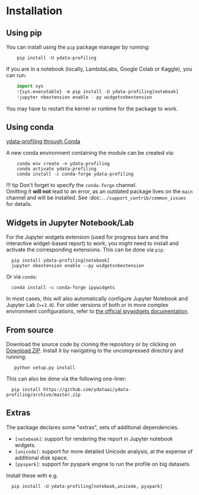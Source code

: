 # Installation

## Using pip

You can install using the ``pip`` package manager by running:

```console
    pip install -U ydata-profiling
```
If you are in a notebook (locally, LambdaLabs, Google Colab or Kaggle), you can run:

```python linenums="1"
    import sys
    !{sys.executable} -m pip install -U ydata-profiling[notebook]
    !jupyter nbextension enable --py widgetsnbextension
```

You may have to restart the kernel or runtime for the package to work.

## Using conda

[ydata-profiling through Conda](https://anaconda.org/conda-forge/ydata-profiling)

A new conda environment containing the module can be created via: 

```console
    conda env create -n ydata-profiling
    conda activate ydata-profiling
    conda install -c conda-forge ydata-profiling
```

!!! tip 
        Don't forget to specify the ``conda-forge`` channel.       
        Omitting it **will not** lead to an error, as an outdated package lives on the ``main`` channel and will be installed. See :doc:`../support_contrib/common_issues` for details. 

## Widgets in Jupyter Notebook/Lab

For the Jupyter widgets extension (used for progress bars and the interactive widget-based report) to work, you might need to install and activate the corresponding extensions. 
This can be done via ``pip``: 

```console
  pip install ydata-profiling[notebook]
  jupyter nbextension enable --py widgetsnbextension
```

Or via ``conda``:
```console
  conda install -c conda-forge ipywidgets
```

In most cases, this will also automatically configure Jupyter Notebook and Jupyter Lab (``>=3.0``). For older versions of both or in more complex
environment configurations, refer to [the official ipywidgets documentation](https://ipywidgets.readthedocs.io/en/stable/user_install.html).

## From source

Download the source code by cloning the repository or by clicking on [Download ZIP](https://github.com/ydataai/ydata-profiling/archive/master.zip).
Install it by navigating to the uncompressed directory and running:

```console
   python setup.py install
```

This can also be done via the following one-liner: 

```console
  pip install https://github.com/ydataai/ydata-profiling/archive/master.zip
```
    

## Extras
The package declares some "extras", sets of additional dependencies.

* ``[notebook]``: support for rendering the report in Jupyter notebook widgets.
* ``[unicode]``: support for more detailed Unicode analysis, at the expense of additional disk space.
* ``[pyspark]``: support for pyspark engine to run the profile on big datasets

Install these with e.g.
````console
  pip install -U ydata-profiling[notebook,unicode, pyspark]
````
